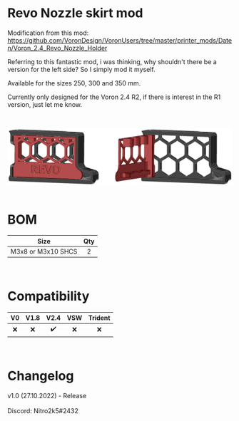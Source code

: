 # Revo Nozzle skirt mod

Modification from this mod:<br>
https://github.com/VoronDesign/VoronUsers/tree/master/printer_mods/Daten/Voron_2.4_Revo_Nozzle_Holder

Referring to this fantastic mod, i was thinking, why shouldn't there be a version for the left side? So I simply mod it myself.

Available for the sizes 250, 300 and 350 mm.

Currently only designed for the Voron 2.4 R2, if there is interest in the R1 version, just let me know.

<br>

![CAD_Image](Images/CAD_Revo_Skirt.PNG)
<br><br>

# BOM
|Size|Qty|
|---|:---:|
|M3x8 or M3x10 SHCS|2|

<br>

# Compatibility

|V0|V1.8|V2.4|VSW|Trident|
|:---:|:---:|:---:|:---:|:---:|
| :x: | :x: | :heavy_check_mark: | :x: | :x: |

<br>

# Changelog
v1.0 (27.10.2022) - Release
<br><br>
Discord: Nitro2k5#2432
